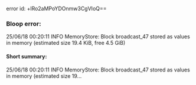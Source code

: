 error id: +lRo2aMPoYDOnmw3CgVIoQ==
### Bloop error:

25/06/18 00:20:11 INFO MemoryStore: Block broadcast_47 stored as values in memory (estimated size 19.4 KiB, free 4.5 GiB)
#### Short summary: 

25/06/18 00:20:11 INFO MemoryStore: Block broadcast_47 stored as values in memory (estimated size 19...